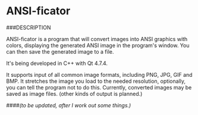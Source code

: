 ANSI-ficator
============

###DESCRIPTION

ANSI-ficator is a program that will convert images into ANSI graphics with colors,
displaying the generated ANSI image in the program's window.
You can then save the generated image to a file.
	
It's being developed in C++ with Qt 4.7.4.
	
It supports input of all common image formats, including PNG, JPG, GIF and BMP.
It stretches the image you load to the needed resolution, optionally, you can
tell the program not to do this.
Currently, converted images may be saved as image files. (other kinds of output is planned.)
	

####*(to be updated, after I work out some things.)*
